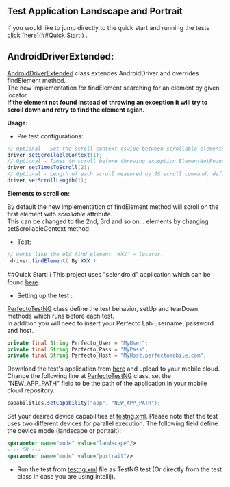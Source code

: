 ## Test Application Landscape and Portrait

If you would like to jump directly to the quick start and running the tests click [here](##Quick Start:) .

## AndroidDriverExtended:

[AndroidDriverExtended](main/java/AndroidDriverExtended.java) class extendes AndroidDriver and overrides findElement method.<br/>
The new implementation for findElement searching for an element by given locator. <br/>
**If the element not found instead of throwing an exception it will try to scroll down and retry to find the element agian.**

**Usage:**

- Pre test configurations:
```java
// Optional - Set the scroll context (swipe between scrollable elements), default value = 1
driver.setScrollableContext(1);
// Optional - Times to scroll before throwing exception ElementNotFound, default value = 2
driver.setTimesToScroll(2);
// Optional - Length of each scroll measured by JS scroll command, default value = 1
driver.setScrollLength(1);
```

**Elements to scroll on:** 

By default the new implementation of findElement method will scroll on the first element with *scrollable* attribute. <br/>
This can be changed to the 2nd, 3rd and so on... elements by changing setScrollableContext method.

- Test:
```Java
// works like the old find element 'XXX' = locator.  
 driver.findElement( By.XXX )
```

##Quick Start:
:information_source: This project uses "selendroid" application which can be found [here](https://github.com/PerfectoCode/AppsForSamples/tree/master/selendroid-test-app-0.17.0).

- Setting up the test : 

[PerfectoTestNG](src/test/java/PerfectoTestNG.java) class define the test behavior, setUp and tearDown methods which runs before each test.<br/>
In addition you will need to insert your Perfecto Lab username, password and host.
```Java
private final String Perfecto_User = "MyUser";
private final String Perfecto_Pass = "MyPass";
private final String Perfecto_Host = "MyHost.perfectomobile.com";
```

Download the test's application from [here](https://github.com/PerfectoCode/AppsForSamples/tree/master/selendroid-test-app-0.17.0) and upload to your mobile cloud.<br/>
Change the following line at [PerfectoTestNG](src/test/java/PerfectoTestNG.java) class, set the "NEW_APP_PATH" field to be the path of the application in your mobile cloud repository.
```Java
capabilities.setCapability("app", "NEW_APP_PATH");
```

Set your desired device capabilities at [testng.xml](testng.xml). Please note that the test uses two different devices for parallel execution.
The following field define the device mode (landscape or portrait):
```xml
<parameter name="mode" value="landscape"/>
<!-- OR -->
<parameter name="mode" value="portrait"/>
```

- Run the test from [testng.xml](testng.xml) file as TestNG test (Or directly from the test class in case you are using intellij). 

